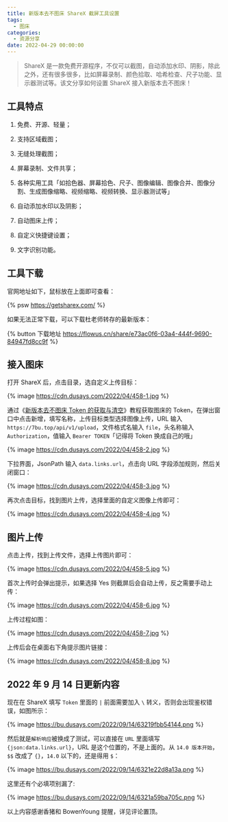 ```yaml
---
title: 新版本去不图床 ShareX 截屏工具设置
tags:
  - 图床
categories:
  - 资源分享
date: 2022-04-29 00:00:00
---
```


> ShareX 是一款免费开源程序，不仅可以截图，自动添加水印、阴影，除此之外，还有很多很多，比如屏幕录制、颜色拾取、哈希检查、尺子功能、显示器测试等。该文分享如何设置 ShareX 接入新版本去不图床！

<!-- more -->

## 工具特点

1. 免费、开源、轻量；

2. 支持区域截图；

3. 无缝处理截图；

4. 屏幕录制、文件共享；

5. 各种实用工具「如拾色器、屏幕拾色、尺子、图像编辑、图像合并、图像分割、生成图像缩略、视频缩略、视频转换、显示器测试等」

6. 自动添加水印以及阴影；

7. 自动图床上传；

8. 自定义快捷键设置；

9. 文字识别功能。

## 工具下载

官网地址如下，鼠标放在上面即可查看：

{% psw https://getsharex.com/ %}

如果无法正常下载，可以下载杜老师转存的最新版本：

{% button 下载地址 https://flowus.cn/share/e73ac0f6-03a4-444f-9690-84947fd8cc9f %}

## 接入图床

打开 ShareX 后，点击目录，选自定义上传目标：

{% image https://cdn.dusays.com/2022/04/458-1.jpg %}

通过《[新版本去不图床 Token 的获取与清空](https://dusays.com/454/)》教程获取图床的 Token，在弹出窗口中点击新增，填写名称，上传目标类型选择图像上传，URL 输入 `https://7bu.top/api/v1/upload`，文件格式名输入 `file`，头名称输入 `Authorization`，值输入 `Bearer TOKEN`「记得将 Token 换成自己的哦」

{% image https://cdn.dusays.com/2022/04/458-2.jpg %}

下拉界面，JsonPath 输入 `data.links.url`，点击向 URL 字段添加规则，然后关闭窗口：

{% image https://cdn.dusays.com/2022/04/458-3.jpg %}

再次点击目标，找到图片上传，选择里面的自定义图像上传即可：

{% image https://cdn.dusays.com/2022/04/458-4.jpg %}

## 图片上传

点击上传，找到上传文件，选择上传图片即可：

{% image https://cdn.dusays.com/2022/04/458-5.jpg %}

首次上传时会弹出提示，如果选择 Yes 则截屏后会自动上传，反之需要手动上传：

{% image https://cdn.dusays.com/2022/04/458-6.jpg %}

上传过程如图：

{% image https://cdn.dusays.com/2022/04/458-7.jpg %}

上传后会在桌面右下角提示图片链接：

{% image https://cdn.dusays.com/2022/04/458-8.jpg %}

## 2022 年 9 月 14 日更新内容

现在在 ShareX 填写 `Token` 里面的 `|` 前面需要加入 `\` 转义，否则会出现鉴权错误，如图所示：

{% image https://bu.dusays.com/2022/09/14/63219fbb54144.png %}

然后就是`解析响应`被换成了测试，可以直接在 `URL` 里面填写 `{json:data.links.url}`，URL 是这个位置的，不是上面的。从 `14.0 版本开始`，`$$` 改成了 `{}`，`14.0` 以下的，还是得用 `$`：

{% image https://bu.dusays.com/2022/09/14/6321e22d8a13a.png %}

这里还有个必填项别漏了:

{% image https://bu.dusays.com/2022/09/14/6321a59ba705c.png %}

以上内容感谢香猪和 BowenYoung 提醒，详见评论置顶。